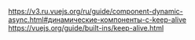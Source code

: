 https://v3.ru.vuejs.org/ru/guide/component-dynamic-async.html#динамические-компоненты-с-keep-alive
https://vuejs.org/guide/built-ins/keep-alive.html
